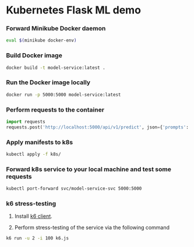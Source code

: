 # Kubernetes Flask ML demo

### Forward Minikube Docker daemon

```bash
eval $(minikube docker-env)
```

### Build Docker image

```bash
docker build -t model-service:latest .
```

### Run the Docker image locally

```bash
docker run -p 5000:5000 model-service:latest
```

### Perform requests to the container

```python
import requests
requests.post('http://localhost:5000/api/v1/predict', json={'prompts': ['i love you to the moon and back']}).json()
```

### Apply manifests to k8s

```bash
kubectl apply -f k8s/
```

### Forward k8s service to your local machine and test some requests

```bash
kubectl port-forward svc/model-service-svc 5000:5000
```


### k6 stress-testing

1. Install [k6 client](https://github.com/grafana/k6).

2. Perform stress-testing of the service via the following command

```bash
k6 run -u 2 -i 100 k6.js
```




